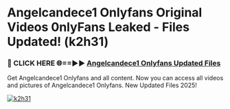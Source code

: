 # Angelcandece1 Onlyfans Original Videos 0nlyFans Leaked - Files Updated! (k2h31)

<h3>🔴 CLICK HERE 🌐==►► <a href="https://tinyurl.com/ehrbuxhb" rel="nofollow">Angelcandece1 Onlyfans Updated Files</a></h3>

Get Angelcandece1 Onlyfans and all content. Now you can access all videos and pictures of Angelcandece1 Onlyfans. New Updated Files 2025!

[![k2h31](https://i.imgur.com/lVYEuWS.gif)](https://tinyurl.com/ehrbuxhb)
